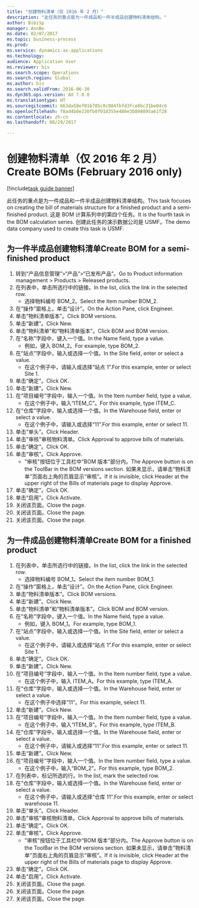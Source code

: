 ```yaml
--- 
title: "创建物料清单（仅 2016 年 2 月）"
description: "此任务的重点是为一件成品和一件半成品创建物料清单结构。"
author: BibiSp
manager: AnnBe
ms.date: 02/07/2017
ms.topic: business-process
ms.prod: 
ms.service: dynamics-ax-applications
ms.technology: 
audience: Application User
ms.reviewer: bis
ms.search.scope: Operations
ms.search.region: Global
ms.author: bis
ms.search.validFrom: 2016-06-30
ms.dyn365.ops.version: AX 7.0.0
ms.translationtype: HT
ms.sourcegitcommit: 663da58ef01b705c0c984fbfd3fce8bc31be04c6
ms.openlocfilehash: f8ad4b0e230fb0f018355e486e3b898895a61f28
ms.contentlocale: zh-cn
ms.lasthandoff: 08/29/2017

---
```

# <a name="create-boms-february-2016-only"></a><span data-ttu-id="117fd-103">创建物料清单（仅 2016 年 2 月）</span><span class="sxs-lookup"><span data-stu-id="117fd-103">Create BOMs (February 2016 only)</span></span>

[!include[task guide banner](../../includes/task-guide-banner.md)]

<span data-ttu-id="117fd-104">此任务的重点是为一件成品和一件半成品创建物料清单结构。</span><span class="sxs-lookup"><span data-stu-id="117fd-104">This task focuses on creating the bill of materials structure for a finished product and a semi-finished product.</span></span> <span data-ttu-id="117fd-105">这是 BOM 计算系列中的第四个任务。</span><span class="sxs-lookup"><span data-stu-id="117fd-105">It is the fourth task in the BOM calculation series.</span></span> <span data-ttu-id="117fd-106">创建此任务的演示数据公司是 USMF。</span><span class="sxs-lookup"><span data-stu-id="117fd-106">The demo data company used to create this task is USMF.</span></span>


## <a name="create-bom-for-a-semi-finished-product"></a><span data-ttu-id="117fd-107">为一件半成品创建物料清单</span><span class="sxs-lookup"><span data-stu-id="117fd-107">Create BOM for a semi-finished product</span></span>
1. <span data-ttu-id="117fd-108">转到“产品信息管理”>“产品”>“已发布产品”。</span><span class="sxs-lookup"><span data-stu-id="117fd-108">Go to Product information management > Products > Released products.</span></span>
2. <span data-ttu-id="117fd-109">在列表中，单击所选行中的链接。</span><span class="sxs-lookup"><span data-stu-id="117fd-109">In the list, click the link in the selected row.</span></span>
    * <span data-ttu-id="117fd-110">选择物料编号 BOM_2。</span><span class="sxs-lookup"><span data-stu-id="117fd-110">Select the item number BOM_2.</span></span>  
3. <span data-ttu-id="117fd-111">在“操作”窗格上，单击“设计”。</span><span class="sxs-lookup"><span data-stu-id="117fd-111">On the Action Pane, click Engineer.</span></span>
4. <span data-ttu-id="117fd-112">单击“物料清单版本”。</span><span class="sxs-lookup"><span data-stu-id="117fd-112">Click BOM versions.</span></span>
5. <span data-ttu-id="117fd-113">单击“新建”。</span><span class="sxs-lookup"><span data-stu-id="117fd-113">Click New.</span></span>
6. <span data-ttu-id="117fd-114">单击“物料清单”和“物料清单版本”。</span><span class="sxs-lookup"><span data-stu-id="117fd-114">Click BOM and BOM version.</span></span>
7. <span data-ttu-id="117fd-115">在“名称”字段中，键入一个值。</span><span class="sxs-lookup"><span data-stu-id="117fd-115">In the Name field, type a value.</span></span>
    * <span data-ttu-id="117fd-116">例如，键入 BOM_2。</span><span class="sxs-lookup"><span data-stu-id="117fd-116">For example, type BOM_2.</span></span>  
8. <span data-ttu-id="117fd-117">在“站点”字段中，输入或选择一个值。</span><span class="sxs-lookup"><span data-stu-id="117fd-117">In the Site field, enter or select a value.</span></span>
    * <span data-ttu-id="117fd-118">在这个例子中，请输入或选择“站点 1”.</span><span class="sxs-lookup"><span data-stu-id="117fd-118">For this example, enter or select Site 1.</span></span>  
9. <span data-ttu-id="117fd-119">单击“确定”。</span><span class="sxs-lookup"><span data-stu-id="117fd-119">Click OK.</span></span>
10. <span data-ttu-id="117fd-120">单击“新建”。</span><span class="sxs-lookup"><span data-stu-id="117fd-120">Click New.</span></span>
11. <span data-ttu-id="117fd-121">在“项目编号”字段中，输入一个值。</span><span class="sxs-lookup"><span data-stu-id="117fd-121">In the Item number field, type a value.</span></span>
    * <span data-ttu-id="117fd-122">在这个例子中，输入“ITEM_C”。</span><span class="sxs-lookup"><span data-stu-id="117fd-122">For this example, type ITEM_C.</span></span>  
12. <span data-ttu-id="117fd-123">在“仓库”字段中，输入或选择一个值。</span><span class="sxs-lookup"><span data-stu-id="117fd-123">In the Warehouse field, enter or select a value.</span></span>
    * <span data-ttu-id="117fd-124">在这个例子中，请输入或选择“11”.</span><span class="sxs-lookup"><span data-stu-id="117fd-124">For this example, enter or select 11.</span></span>  
13. <span data-ttu-id="117fd-125">单击“单头”。</span><span class="sxs-lookup"><span data-stu-id="117fd-125">Click Header.</span></span>
14. <span data-ttu-id="117fd-126">单击"审核"审核物料清单。</span><span class="sxs-lookup"><span data-stu-id="117fd-126">Click Approval to approve bills of materials.</span></span>
15. <span data-ttu-id="117fd-127">单击“确定”。</span><span class="sxs-lookup"><span data-stu-id="117fd-127">Click OK.</span></span>
16. <span data-ttu-id="117fd-128">单击“审核”。</span><span class="sxs-lookup"><span data-stu-id="117fd-128">Click Approve.</span></span>
    * <span data-ttu-id="117fd-129">"审核"按钮位于工具栏中“BOM 版本”部分内。</span><span class="sxs-lookup"><span data-stu-id="117fd-129">The Approve button is on the ToolBar in the  BOM versions section.</span></span> <span data-ttu-id="117fd-130">如果未显示，请单击“物料清单”页面右上角的页眉显示“审核”。</span><span class="sxs-lookup"><span data-stu-id="117fd-130">If it is invisible, click Header at the upper right of the Bills of materials page to display Approve.</span></span>  
17. <span data-ttu-id="117fd-131">单击“确定”。</span><span class="sxs-lookup"><span data-stu-id="117fd-131">Click OK.</span></span>
18. <span data-ttu-id="117fd-132">单击“启用”。</span><span class="sxs-lookup"><span data-stu-id="117fd-132">Click Activate.</span></span>
19. <span data-ttu-id="117fd-133">关闭该页面。</span><span class="sxs-lookup"><span data-stu-id="117fd-133">Close the page.</span></span>
20. <span data-ttu-id="117fd-134">关闭该页面。</span><span class="sxs-lookup"><span data-stu-id="117fd-134">Close the page.</span></span>
21. <span data-ttu-id="117fd-135">关闭该页面。</span><span class="sxs-lookup"><span data-stu-id="117fd-135">Close the page.</span></span>

## <a name="create-bom-for-a-finished-product"></a><span data-ttu-id="117fd-136">为一件成品创建物料清单</span><span class="sxs-lookup"><span data-stu-id="117fd-136">Create BOM for a finished product</span></span>
1. <span data-ttu-id="117fd-137">在列表中，单击所选行中的链接。</span><span class="sxs-lookup"><span data-stu-id="117fd-137">In the list, click the link in the selected row.</span></span>
    * <span data-ttu-id="117fd-138">选择物料编号 BOM_1。</span><span class="sxs-lookup"><span data-stu-id="117fd-138">Select the item number BOM_1.</span></span>  
2. <span data-ttu-id="117fd-139">在“操作”窗格上，单击“设计”。</span><span class="sxs-lookup"><span data-stu-id="117fd-139">On the Action Pane, click Engineer.</span></span>
3. <span data-ttu-id="117fd-140">单击“物料清单版本”。</span><span class="sxs-lookup"><span data-stu-id="117fd-140">Click BOM versions.</span></span>
4. <span data-ttu-id="117fd-141">单击“新建”。</span><span class="sxs-lookup"><span data-stu-id="117fd-141">Click New.</span></span>
5. <span data-ttu-id="117fd-142">单击“物料清单”和“物料清单版本”。</span><span class="sxs-lookup"><span data-stu-id="117fd-142">Click BOM and BOM version.</span></span>
6. <span data-ttu-id="117fd-143">在“名称”字段中，键入一个值。</span><span class="sxs-lookup"><span data-stu-id="117fd-143">In the Name field, type a value.</span></span>
    * <span data-ttu-id="117fd-144">例如，键入 BOM_1。</span><span class="sxs-lookup"><span data-stu-id="117fd-144">For example, type BOM_1.</span></span>  
7. <span data-ttu-id="117fd-145">在“站点”字段中，输入或选择一个值。</span><span class="sxs-lookup"><span data-stu-id="117fd-145">In the Site field, enter or select a value.</span></span>
    * <span data-ttu-id="117fd-146">在这个例子中，请输入或选择“站点 1”.</span><span class="sxs-lookup"><span data-stu-id="117fd-146">For this example, enter or select Site 1.</span></span>  
8. <span data-ttu-id="117fd-147">单击“确定”。</span><span class="sxs-lookup"><span data-stu-id="117fd-147">Click OK.</span></span>
9. <span data-ttu-id="117fd-148">单击“新建”。</span><span class="sxs-lookup"><span data-stu-id="117fd-148">Click New.</span></span>
10. <span data-ttu-id="117fd-149">在“项目编号”字段中，输入一个值。</span><span class="sxs-lookup"><span data-stu-id="117fd-149">In the Item number field, type a value.</span></span>
    * <span data-ttu-id="117fd-150">在这个例子中，输入 ITEM_A。</span><span class="sxs-lookup"><span data-stu-id="117fd-150">For this example, type ITEM_A.</span></span>  
11. <span data-ttu-id="117fd-151">在“仓库”字段中，输入或选择一个值。</span><span class="sxs-lookup"><span data-stu-id="117fd-151">In the Warehouse field, enter or select a value.</span></span>
    * <span data-ttu-id="117fd-152">在这个例子中选择“11”。</span><span class="sxs-lookup"><span data-stu-id="117fd-152">For this example, select 11.</span></span>  
12. <span data-ttu-id="117fd-153">单击“新建”。</span><span class="sxs-lookup"><span data-stu-id="117fd-153">Click New.</span></span>
13. <span data-ttu-id="117fd-154">在“项目编号”字段中，输入一个值。</span><span class="sxs-lookup"><span data-stu-id="117fd-154">In the Item number field, type a value.</span></span>
    * <span data-ttu-id="117fd-155">在这个例子中，输入“ITEM_B”。</span><span class="sxs-lookup"><span data-stu-id="117fd-155">For this example, type ITEM_B.</span></span>  
14. <span data-ttu-id="117fd-156">在“仓库”字段中，输入或选择一个值。</span><span class="sxs-lookup"><span data-stu-id="117fd-156">In the Warehouse field, enter or select a value.</span></span>
    * <span data-ttu-id="117fd-157">在这个例子中，请输入或选择“11”.</span><span class="sxs-lookup"><span data-stu-id="117fd-157">For this example, enter or select 11.</span></span>  
15. <span data-ttu-id="117fd-158">单击“新建”。</span><span class="sxs-lookup"><span data-stu-id="117fd-158">Click New.</span></span>
16. <span data-ttu-id="117fd-159">在“项目编号”字段中，输入一个值。</span><span class="sxs-lookup"><span data-stu-id="117fd-159">In the Item number field, type a value.</span></span>
    * <span data-ttu-id="117fd-160">在这个例子中，输入“BOM_2”。</span><span class="sxs-lookup"><span data-stu-id="117fd-160">For this example, type BOM_2.</span></span>  
17. <span data-ttu-id="117fd-161">在列表中，标记所选的行。</span><span class="sxs-lookup"><span data-stu-id="117fd-161">In the list, mark the selected row.</span></span>
18. <span data-ttu-id="117fd-162">在“仓库”字段中，输入或选择一个值。</span><span class="sxs-lookup"><span data-stu-id="117fd-162">In the Warehouse field, enter or select a value.</span></span>
    * <span data-ttu-id="117fd-163">在这个例子中，请输入或选择“仓库 11”.</span><span class="sxs-lookup"><span data-stu-id="117fd-163">For this example, enter or select warehouse 11.</span></span>  
19. <span data-ttu-id="117fd-164">单击“单头”。</span><span class="sxs-lookup"><span data-stu-id="117fd-164">Click Header.</span></span>
20. <span data-ttu-id="117fd-165">单击"审核"审核物料清单。</span><span class="sxs-lookup"><span data-stu-id="117fd-165">Click Approval to approve bills of materials.</span></span>
21. <span data-ttu-id="117fd-166">单击“确定”。</span><span class="sxs-lookup"><span data-stu-id="117fd-166">Click OK.</span></span>
22. <span data-ttu-id="117fd-167">单击“审核”。</span><span class="sxs-lookup"><span data-stu-id="117fd-167">Click Approve.</span></span>
    * <span data-ttu-id="117fd-168">"审核"按钮位于工具栏中“BOM 版本”部分内。</span><span class="sxs-lookup"><span data-stu-id="117fd-168">The Approve button is on the ToolBar in the  BOM versions section.</span></span> <span data-ttu-id="117fd-169">如果未显示，请单击“物料清单”页面右上角的页眉显示“审核”。</span><span class="sxs-lookup"><span data-stu-id="117fd-169">If it is invisible, click Header at the upper right of the Bills of materials page to display Approve.</span></span>  
23. <span data-ttu-id="117fd-170">单击“确定”。</span><span class="sxs-lookup"><span data-stu-id="117fd-170">Click OK.</span></span>
24. <span data-ttu-id="117fd-171">单击“启用”。</span><span class="sxs-lookup"><span data-stu-id="117fd-171">Click Activate.</span></span>
25. <span data-ttu-id="117fd-172">关闭该页面。</span><span class="sxs-lookup"><span data-stu-id="117fd-172">Close the page.</span></span>
26. <span data-ttu-id="117fd-173">关闭该页面。</span><span class="sxs-lookup"><span data-stu-id="117fd-173">Close the page.</span></span>
27. <span data-ttu-id="117fd-174">关闭该页面。</span><span class="sxs-lookup"><span data-stu-id="117fd-174">Close the page.</span></span>


